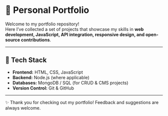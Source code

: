 # 💼 Personal Portfolio

Welcome to my portfolio repository!  
Here I’ve collected a set of projects that showcase my skills in **web development, JavaScript, API integration, responsive design, and open-source contributions**.

---

## 🚀 Tech Stack
- **Frontend:** HTML, CSS, JavaScript  
- **Backend:** Node.js (where applicable)  
- **Databases:** MongoDB / SQL (for CRUD & CMS projects)  
- **Version Control:** Git & GitHub  

---

✨ Thank you for checking out my portfolio! Feedback and suggestions are always welcome.
